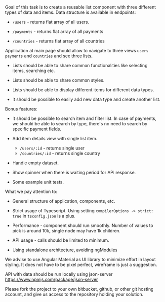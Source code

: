 Goal of this task is to create a reusable list component with three different types of data and items. Data structure is available in endpoints:

* `/users` - returns flat array of all users.

* `/payments` - returns flat array of all payments

* `/countries` - returns flat array of all countries


Application at main page should allow to navigate to three views `users` `payments` and `countries` and see three lists.

* Lists should be able to share common functionalities like selecting items, searching etc.

* Lists should be able to share common styles.

* Lists should be able to display different items for different data types.

* It should be possible to easily add new data type and create another list.

Bonus features:

* It should be possible to search item and filter list. In case of payments, we should be able to search by type, there's no need to search by specific payment fields.

* Add item details view with single list item.
    * `/users/:id` - returns single user
    * `/countries/:id` - returns single country

* Handle empty dataset.

* Show spinner when there is waiting period for API response.

* Some example unit tests.


What we pay attention to:

* General structure of application, components, etc.

* Strict usage of Typescript. Using setting `compilerOptions -> strict: true` in `tsconfig.json` is a plus.

* Performance - component should run smoothly. Number of values to pick is around 10k, single node may have 1k children.

* API usage - calls should be limited to minimum.

* Using standalone architecture, avoiding ngModules


We advise to use Angular Material as UI library to minimize effort in layout styling. It does not have to be pixel perfect, wireframe is just a suggestion.

API with data should be run locally using json-server https://www.npmjs.com/package/json-server

Please fork the project to your own bitbucket, github, or other git hosting account, and give us access to the repository holding your solution.
